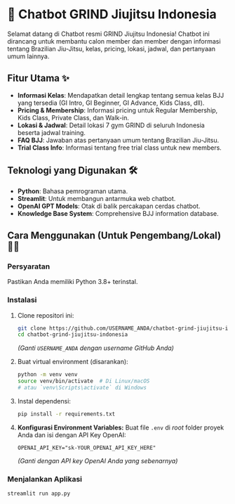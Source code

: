# 🥋 Chatbot GRIND Jiujitsu Indonesia

Selamat datang di Chatbot resmi GRIND Jiujitsu Indonesia! Chatbot ini dirancang untuk membantu calon member dan member dengan informasi tentang Brazilian Jiu-Jitsu, kelas, pricing, lokasi, jadwal, dan pertanyaan umum lainnya.

## Fitur Utama ✨

* **Informasi Kelas**: Mendapatkan detail lengkap tentang semua kelas BJJ yang tersedia (GI Intro, GI Beginner, GI Advance, Kids Class, dll).
* **Pricing & Membership**: Informasi pricing untuk Regular Membership, Kids Class, Private Class, dan Walk-in.
* **Lokasi & Jadwal**: Detail lokasi 7 gym GRIND di seluruh Indonesia beserta jadwal training.
* **FAQ BJJ**: Jawaban atas pertanyaan umum tentang Brazilian Jiu-Jitsu.
* **Trial Class Info**: Informasi tentang free trial class untuk new members.

## Teknologi yang Digunakan 🛠️

* **Python**: Bahasa pemrograman utama.
* **Streamlit**: Untuk membangun antarmuka web chatbot.
* **OpenAI GPT Models**: Otak di balik percakapan cerdas chatbot.
* **Knowledge Base System**: Comprehensive BJJ information database.

## Cara Menggunakan (Untuk Pengembang/Lokal) 🧑‍💻

### Persyaratan

Pastikan Anda memiliki Python 3.8+ terinstal.

### Instalasi

1.  Clone repositori ini:
    ```bash
    git clone https://github.com/USERNAME_ANDA/chatbot-grind-jiujitsu-indonesia.git
    cd chatbot-grind-jiujitsu-indonesia
    ```
    *(Ganti `USERNAME_ANDA` dengan username GitHub Anda)*

2.  Buat virtual environment (disarankan):
    ```bash
    python -m venv venv
    source venv/bin/activate  # Di Linux/macOS
    # atau `venv\Scripts\activate` di Windows
    ```

3.  Instal dependensi:
    ```bash
    pip install -r requirements.txt
    ```

4.  **Konfigurasi Environment Variables:**
    Buat file `.env` di *root* folder proyek Anda dan isi dengan API Key OpenAI:
    ```
    OPENAI_API_KEY="sk-YOUR_OPENAI_API_KEY_HERE"
    ```
    *(Ganti dengan API key OpenAI Anda yang sebenarnya)*

### Menjalankan Aplikasi

```bash
streamlit run app.py